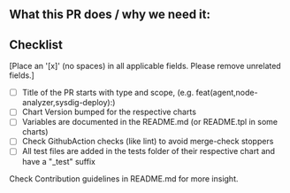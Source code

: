 ## What this PR does / why we need it:

## Checklist

[Place an '[x]' (no spaces) in all applicable fields. Please remove unrelated fields.]

- [ ] Title of the PR starts with type and scope, (e.g. feat(agent,node-analyzer,sysdig-deploy):)
- [ ] Chart Version bumped for the respective charts
- [ ] Variables are documented in the README.md (or README.tpl in some charts)
- [ ] Check GithubAction checks (like lint) to avoid merge-check stoppers
- [ ] All test files are added in the tests folder of their respective chart and have a "_test" suffix

Check Contribution guidelines in README.md for more insight.
